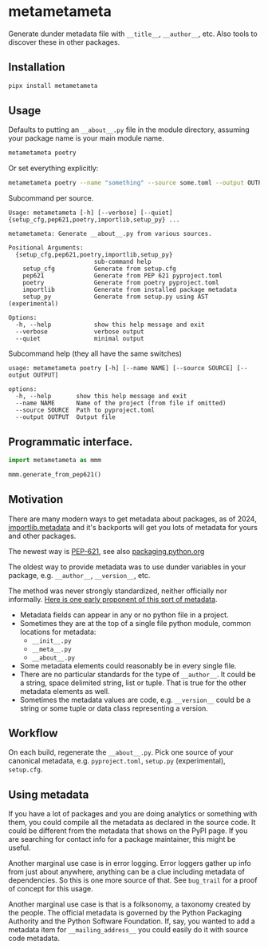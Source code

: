 # metametameta

Generate dunder metadata file with `__title__`, `__author__`, etc. Also tools to discover these in other packages.

## Installation

```bash
pipx install metametameta
```

## Usage

Defaults to putting an `__about__.py` file in the module directory, assuming your package name is your main module name.

```bash
metametameta poetry
```

Or set everything explicitly:

```bash
metametameta poetry --name "something" --source some.toml --output OUTPUT "mod/meta/__meta__.py"
```

Subcommand per source.

```text
Usage: metametameta [-h] [--verbose] [--quiet] {setup_cfg,pep621,poetry,importlib,setup_py} ...

metametameta: Generate __about__.py from various sources.

Positional Arguments:
  {setup_cfg,pep621,poetry,importlib,setup_py}
                        sub-command help
    setup_cfg           Generate from setup.cfg
    pep621              Generate from PEP 621 pyproject.toml
    poetry              Generate from poetry pyproject.toml
    importlib           Generate from installed package metadata
    setup_py            Generate from setup.py using AST (experimental)

Options:
  -h, --help            show this help message and exit
  --verbose             verbose output
  --quiet               minimal output
```

Subcommand help (they all have the same switches)

```text
usage: metametameta poetry [-h] [--name NAME] [--source SOURCE] [--output OUTPUT]

options:
  -h, --help       show this help message and exit
  --name NAME      Name of the project (from file if omitted)
  --source SOURCE  Path to pyproject.toml
  --output OUTPUT  Output file
```

## Programmatic interface.

```python
import metametameta as mmm

mmm.generate_from_pep621()
```

## Motivation

There are many modern ways to get metadata about packages, as of
2024, [importlib.metadata](https://docs.python.org/3/library/importlib.metadata.html) and it's backports will get you
lots of metadata for yours and other packages.

The newest way is [PEP-621](https://peps.python.org/pep-0621/), see also [packaging.python.org](https://packaging.python.org/en/latest/specifications/pyproject-toml/#pyproject-toml-spec)

The oldest way to provide metadata was to use dunder variables in your package, e.g. `__author__`, `__version__`, etc.

The method was never strongly standardized, neither officially nor informally. [Here is one early proponent of this
sort of metadata](https://web.archive.org/web/20111010053227/http://jaynes.colorado.edu/PythonGuidelines.html#module_formatting).

- Metadata fields can appear in any or no python file in a project.
- Sometimes they are at the top of a single file python module, common locations for metadata:
  - `__init__.py`
  - `__meta__.py`
  - `__about__.py`
- Some metadata elements could reasonably be in every single file.
- There are no particular standards for the type of `__author__`. It could be a string, space delimited string, list
  or tuple. That is true for the other metadata elements as well.
- Sometimes the metadata values are code, e.g. `__version__` could be a string or some tuple or data class
  representing a version.

## Workflow

On each build, regenerate the `__about__.py`. Pick one source of your canonical metadata, e.g. `pyproject.toml`,
`setup.py` (experimental), `setup.cfg`.

## Using metadata

If you have a lot of packages and you are doing analytics or something with them, you could compile all the metadata
as declared in the source code. It could be different from the metadata that shows on the PyPI page. If you are
searching for contact info for a package maintainer, this might be useful.

Another marginal use case is in error logging. Error loggers gather up info from just about anywhere, anything can
be a clue including metadata of dependencies. So this is one more source of that. See `bug_trail` for a proof of
concept for this usage.

Another marginal use case is that is a folksonomy, a taxonomy created by the people. The official metadata is
governed by the Python Packaging Authority and the Python Software Foundation. If, say, you wanted to add a metadata
item for `__mailing_address__` you could easily do it with source code metadata.
